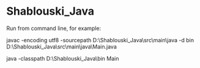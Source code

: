 # Shablouski_Java

Run from command line, for example: 

javac -encoding utf8 -sourcepath D:\Shablouski_Java\src\main\java -d bin D:\Shablouski_Java\src\main\java\Main.java

java -classpath D:\Shablouski_Java\bin Main
